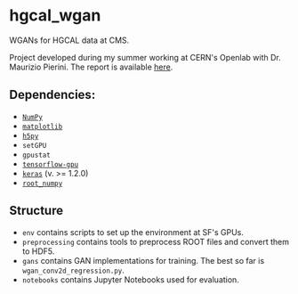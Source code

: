 # hgcal_wgan

WGANs for HGCAL data at CMS.

Project developed during my summer working at CERN's Openlab with Dr. Maurizio Pierini.
The report is available [here](https://zenodo.org/record/1470512).


## Dependencies:
* [`NumPy`](http://www.numpy.org/)
* [`matplotlib`](https://matplotlib.org/)
* [`h5py`](http://www.h5py.org/)
* `setGPU`
* `gpustat`
* [`tensorflow-gpu`](https://www.tensorflow.org/)
* [`keras`](https://keras.io/) (v. >= 1.2.0)
* [`root_numpy`](https://github.com/scikit-hep/root_numpy)


## Structure
* `env` contains scripts to set up the environment at SF's GPUs.
* `preprocessing` contains tools to preprocess ROOT files and convert them to HDF5.
* `gans` contains GAN implementations for training. The best so far is `wgan_conv2d_regression.py`.
* `notebooks` contains Jupyter Notebooks used for evaluation.
